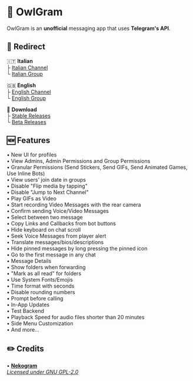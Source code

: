 # 🦉 **OwlGram**
OwlGram is an **unofficial** messaging app that uses **Telegram's API**.

## 🔗 Redirect
🇮🇹 **Italian**  
├ [Italian Channel](<https://tx.me/OwlGramIT>)  
└ [Italian Group](<https://tx.me/OwlGramChatIT>)

🇬🇧 **English**  
├ [English Channel](<https://tx.me/OwlGram>)  
└ [English Group](<http://tx.me/OwlGramChat>)

🔗 **Download**  
├ [Stable Releases](<https://tx.me/OwlGramAPKs>)  
└ [Beta Releases](<https://tx.me/OwlGramBeta>)

## 🆕 Features
• New UI for profiles  
• View Admins, Admin Permissions and Group Permissions  
• Granular Permissions (Send Stickers, Send GIFs, Send Animated Games, Use Inline Bots)  
• View users' join date in groups  
• Disable "Flip media by tapping"  
• Disable "Jump to Next Channel"  
• Play GIFs as Video  
• Start recording Video Messages with the rear camera  
• Confirm sending Voice/Video Messages  
• Select between two message  
• Copy Links and Callbacks from bot buttons  
• Hide keyboard on chat scroll  
• Seek Voice Messages from player alert  
• Translate messages/bios/descriptions  
• Hide pinned messages by long pressing the pinned icon  
• Go to the first message in any chat  
• Message Details  
• Show folders when forwarding  
• "Mark as all read" for folders  
• Use System Fonts/Emojis  
• Time format with seconds  
• Disable rounding numbers  
• Prompt before calling  
• In-App Updates  
• Test Backend  
• Playback Speed for audio files shorter than 20 minutes  
• Side Menu Customization  
• And more...

## ✏️ Credits
• **[Nekogram](<https://gitlab.com/Nekogram/Nekogram>)**  
*[Licensed under GNU GPL-2.0](<https://github.com/OwlGramDev/OwlGram/blob/master/LICENSE>)*

